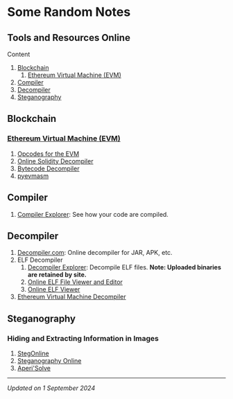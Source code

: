 # Some Random Notes

## Tools and Resources Online

Content

1. [Blockchain](#blockchain)
    1. [Ethereum Virtual Machine (EVM)](#ethereum-virtual-machine-evm)
1. [Compiler](#compiler)
1. [Decompiler](#decompiler)
1. [Steganography](#steganography)

## Blockchain

### [Ethereum Virtual Machine (EVM)](https://ethereum.org/en/developers/docs/evm/)

1. [Opcodes for the EVM](https://ethereum.org/en/developers/docs/evm/opcodes/)
1. [Online Solidity Decompiler](https://ethervm.io/decompile)
1. [Bytecode Decompiler](https://app.dedaub.com/decompile)
1. [pyevmasm](https://github.com/crytic/pyevmasm)

## Compiler

1. [Compiler Explorer](https://godbolt.org/): See how your code are compiled.

## Decompiler

1. [Decompiler.com](https://www.decompiler.com/): Online decompiler for JAR, APK, etc.
1. ELF Decompiler
    1. [Decompiler Explorer](https://dogbolt.org/): Decompile ELF files. **Note: Uploaded binaries are retained by site.**
    1. [Online ELF File Viewer and Editor](https://elfy.io/)
    1. [Online ELF Viewer](http://www.sunshine2k.de/coding/javascript/onlineelfviewer/onlineelfviewer.html)
1. [Ethereum Virtual Machine Decompiler](#ethereum-virtual-machine-evm)

## Steganography

### Hiding and Extracting Information in Images

1. [StegOnline](https://georgeom.net/StegOnline/upload)
1. [Steganography Online](https://stylesuxx.github.io/steganography/)
1. [Aperi'Solve](https://www.aperisolve.com/)

***

*Updated on 1 September 2024*
